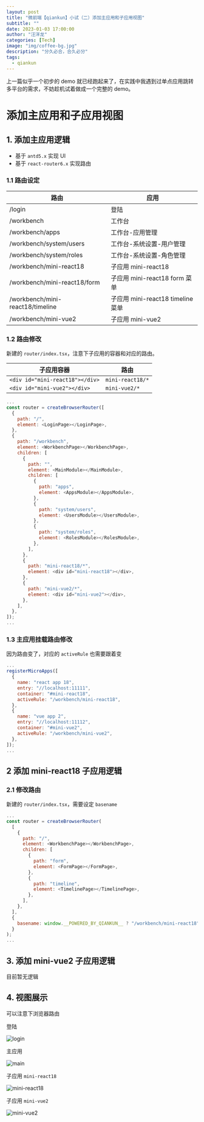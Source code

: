 ```yaml
---
layout: post
title: "微前端【qiankun】小试（二）添加主应用和子应用视图"
subtitle: ""
date: 2023-01-03 17:00:00
author: "汪洋龙"
categories: [Tech]
image: "img/coffee-bg.jpg"
description: "分久必合，合久必分"
tags:
  - qiankun
---
```


上一篇似乎一个初步的 demo 就已经跑起来了，在实践中我遇到过单点应用跳转多平台的需求，不妨趁机试着做成一个完整的 demo。

# 添加主应用和子应用视图

## 1. 添加主应用逻辑

- 基于 `antd5.x` 实现 UI
- 基于 `react-router6.x` 实现路由

### 1.1 路由设定

| 路由                             | 应用                              |
| -------------------------------- | --------------------------------- |
| /login                           | 登陆                              |
| /workbench                       | 工作台                            |
| /workbench/apps                  | 工作台-应用管理                   |
| /workbench/system/users          | 工作台-系统设置-用户管理          |
| /workbench/system/roles          | 工作台-系统设置-角色管理          |
| /workbench/mini-react18          | 子应用 mini-react18               |
| /workbench/mini-react18/form     | 子应用 mini-react18 form 菜单     |
| /workbench/mini-react18/timeline | 子应用 mini-react18 timeline 菜单 |
| /workbench/mini-vue2             | 子应用 mini-vue2                  |

### 1.2 路由修改

新建的 `router/index.tsx`，注意下子应用的容器和对应的路由。

| 子应用容器                      | 路由             |
| ------------------------------- | ---------------- |
| `<div id="mini-react18"></div>` | `mini-react18/*` |
| `<div id="mini-vue2"></div>`    | `mini-vue2/*`    |

```js
...
const router = createBrowserRouter([
  {
    path: "/",
    element: <LoginPage></LoginPage>,
  },
  {
    path: "/workbench",
    element: <WorkbenchPage></WorkbenchPage>,
    children: [
      {
        path: "",
        element: <MainModule></MainModule>,
        children: [
          {
            path: "apps",
            element: <AppsModule></AppsModule>,
          },
          {
            path: "system/users",
            element: <UsersModule></UsersModule>,
          },
          {
            path: "system/roles",
            element: <RolesModule></RolesModule>,
          },
        ],
      },
      {
        path: "mini-react18/*",
        element: <div id="mini-react18"></div>,
      },
      {
        path: "mini-vue2/*",
        element: <div id="mini-vue2"></div>,
      },
    ],
  },
]);
...
```

### 1.3 主应用挂载路由修改

因为路由变了，对应的 `activeRule` 也需要跟着变

```js
...
registerMicroApps([
  {
    name: "react app 18",
    entry: "//localhost:11111",
    container: "#mini-react18",
    activeRule: "/workbench/mini-react18",
  },
  {
    name: "vue app 2",
    entry: "//localhost:11112",
    container: "#mini-vue2",
    activeRule: "/workbench/mini-vue2",
  },
]);
...
```

## 2 添加 mini-react18 子应用逻辑

### 2.1 修改路由

新建的 `router/index.tsx`，需要设定 `basename`

```js
...
const router = createBrowserRouter(
  [
    {
      path: "/",
      element: <WorkbenchPage></WorkbenchPage>,
      children: [
        {
          path: "form",
          element: <FormPage></FormPage>,
        },
        {
          path: "timeline",
          element: <TimelinePage></TimelinePage>,
        },
      ],
    },
  ],
  {
    basename: window.__POWERED_BY_QIANKUN__ ? "/workbench/mini-react18" : "/",
  }
);
...
```

## 3. 添加 mini-vue2 子应用逻辑

目前暂无逻辑

## 4. 视图展示

可以注意下浏览器路由

登陆

![login](/post/micro-frontend/base-react/login.png)

主应用

![main](/post/micro-frontend/base-react/main.png)

子应用 `mini-react18`

![mini-react18](/post/micro-frontend/base-react/mini-react18.png)

子应用 `mini-vue2`

![mini-vue2](/post/micro-frontend/base-react/mini-vue2.png)

